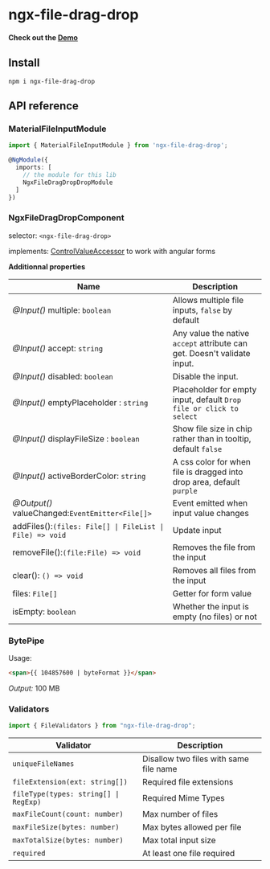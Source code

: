# ngx-file-drag-drop

#### Check out the [Demo](https://stackblitz.com/edit/ngx-file-drag-drop)

## Install

```
npm i ngx-file-drag-drop
```

## API reference

### MaterialFileInputModule

```ts
import { MaterialFileInputModule } from 'ngx-file-drag-drop';

@NgModule({
  imports: [
    // the module for this lib
    NgxFileDragDropDropModule
  ]
})
```

### NgxFileDragDropComponent

selector: `<ngx-file-drag-drop>`

implements: [ControlValueAccessor](https://angular.io/api/forms/ControlValueAccessor) to work with angular forms

**Additionnal properties**

| Name                                                     | Description                                                              |
| -------------------------------------------------------- | ------------------------------------------------------------------------ |
| _@Input()_ multiple: `boolean`                           | Allows multiple file inputs, `false` by default                          |
| _@Input()_ accept: `string`                              | Any value the native `accept` attribute can get. Doesn't validate input. |
| _@Input()_ disabled: `boolean`                           | Disable the input.                                                       |
| _@Input()_ emptyPlaceholder : `string`                   | Placeholder for empty input, default `Drop file or click to select`      |
| _@Input()_ displayFileSize : `boolean`                   | Show file size in chip rather than in tooltip, default `false`           |
| _@Input()_ activeBorderColor: `string`                   | A css color for when file is dragged into drop area, default `purple`    |
| _@Output()_ valueChanged:`EventEmitter<File[]>`          | Event emitted when input value changes                                   |
| addFiles():`(files: File[] \| FileList \| File) => void` | Update input                                                             |
| removeFile():`(file:File) => void`                       | Removes the file from the input                                          |
| clear(): `() => void`                                    | Removes all files from the input                                         |
| files: `File[]`                                          | Getter for form value                                                    |
| isEmpty: `boolean`                                       | Whether the input is empty (no files) or not                             |

### BytePipe

Usage:

```html
<span>{{ 104857600 | byteFormat }}</span>
```

_Output:_ 100 MB

### Validators

```ts
import { FileValidators } from "ngx-file-drag-drop";
```

| Validator                             | Description                            |
| ------------------------------------- | -------------------------------------- |
| `uniqueFileNames`                     | Disallow two files with same file name |
| `fileExtension(ext: string[])`        | Required file extensions               |
| `fileType(types: string[] \| RegExp)` | Required Mime Types                    |
| `maxFileCount(count: number)`         | Max number of files                    |
| `maxFileSize(bytes: number)`          | Max bytes allowed per file             |
| `maxTotalSize(bytes: number)`         | Max total input size                   |
| `required`                            | At least one file required             |
